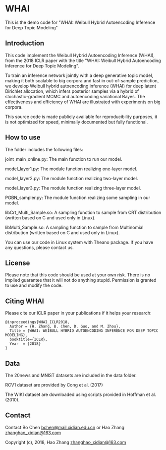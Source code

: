 # WHAI
This is the demo code for "WHAI: Weibull Hybrid Autoencoding Inference for Deep Topic Modeling"

## Introduction
This code implement the Weibull Hybrid Autoencoding Inference (WHAI), from the 2018 ICLR paper with the title "WHAI: Weibull Hybrid Autoencoding Inference for Deep Topic Modeling". 

To train an inference network jointly with a deep generative topic model, making
it both scalable to big corpora and fast in out-of-sample prediction, we develop
Weibull hybrid autoencoding inference (WHAI) for deep latent Dirichlet allocation,
which infers posterior samples via a hybrid of stochastic-gradient MCMC
and autoencoding variational Bayes. The effectiveness and efficiency of WHAI
are illustrated with experiments on big corpora.

This source code is made publicly available for reproducibility purposes, it is not optimized for speed, 
minimally documented but fully functional.

## How to use
The folder includes the following files:

joint_main_online.py: The main function to run our model.

model_layer1.py: The module function realizing one-layer model.

model_layer2.py: The module function realizing two-layer model.

model_layer3.py: The module function realizing three-layer model.

PGBN_sampler.py: The module function realizing some sampling in our model.

libCrt_Multi_Sample.so: A sampling function to sample from CRT distribution (written based on C and used only in Linux).

libMulti_Sample.so: A sampling function to sample from Multinomial distribution (written based on C and used only in Linux).

You can use our code in Linux system with Theano package. If you have any questions, please contact us.

## License

Please note that this code should be used at your own risk. There is no implied guarantee that it will
not do anything stupid. Permission is granted to use and modify the code.

## Citing WHAI

Please cite our ICLR paper in your publications if it helps your research:

    @inproceedings{WHAI_ICLR2018,
      Author = {H. Zhang, B. Chen, D. Guo, and M. Zhou},
      Title = {WHAI: WEIBULL HYBRID AUTOENCODING INFERENCE FOR DEEP TOPIC MODELING},
      booktitle={ICLR},
      Year  = {2018}
    }

## Data
	
The 20news and MNIST datasets are included in the data folder.

RCV1 dataset are provided by Cong et al. (2017)

The WIKI dataset are downloaded using scripts provided in Hoffman et al. (2010).

## Contact
Contact Bo Chen bchen@mail.xidian.edu.cn or Hao Zhang zhanghao_xidian@163.com

Copyright (c), 2018, Hao Zhang zhanghao_xidian@163.com
